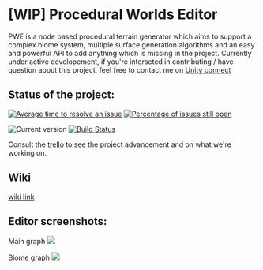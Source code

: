 # [WIP] Procedural Worlds Editor

PWE is a node based procedural terrain generator which aims to support a complex biome system, multiple surface generation algorithms and an easy and powerful API to add anything which is missing in the project.
Currently under active developement, if you're interseted in contributing / have question about this project, feel free to contact me on [Unity connect](https://connect.unity.com/u/58ffd32232b3060022d79f99)

## Status of the project:
[![Average time to resolve an issue](http://isitmaintained.com/badge/resolution/alelievr/Procedural-Worlds-Editor.svg)](http://isitmaintained.com/project/alelievr/Procedural-Worlds-Editor "Average time to resolve an issue")
[![Percentage of issues still open](http://isitmaintained.com/badge/open/alelievr/Procedural-Worlds-Editor.svg)](http://isitmaintained.com/project/alelievr/Procedural-Worlds-Editor "Percentage of issues still open")

![Current version](https://img.shields.io/badge/release-in_dev-9E00FF.svg)
[![Build Status](https://travis-ci.org/alelievr/Procedural-Worlds-Editor.svg?branch=master)](https://travis-ci.org/alelievr/Procedural-Worlds-Editor)

Consult the [trello](https://trello.com/b/ycMeDDPc/procedural-worlds) to see the project advancement and on what we're working on.

## Wiki
[wiki link](https://github.com/alelievr/Procedural-Worlds-Editor/wiki)

## Editor screenshots:
Main graph
![](https://image.noelshack.com/fichiers/2018/07/4/1518696251-screen-shot-2018-02-12-at-11-39-57-pm.png)

Biome graph
![](https://image.noelshack.com/fichiers/2018/07/4/1518696251-screen-shot-2018-02-12-at-11-48-34-pm.png)
